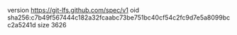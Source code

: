 version https://git-lfs.github.com/spec/v1
oid sha256:c7b49f567444c182a32fcaabc73be751bc40cf54c2fc9d7e5a8099bcc2a5241d
size 3626
